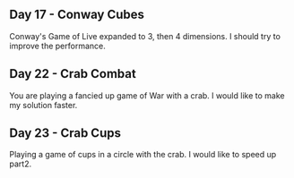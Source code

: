 ## Day 17 - Conway Cubes
Conway's Game of Live expanded to 3, then 4 dimensions.  I should try to improve the performance.
## Day 22 - Crab Combat
You are playing a fancied up game of War with a crab.  I would like to make my solution faster.
## Day 23 - Crab Cups
Playing a game of cups in a circle with the crab.  I would like to speed up part2.